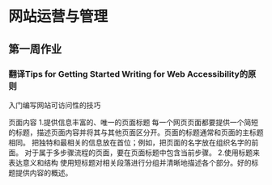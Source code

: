 # 网站运营与管理
## 第一周作业
### 翻译Tips for Getting Started Writing for Web Accessibility的原则

入门编写网站可访问性的技巧

页面内容
1.提供信息丰富的、唯一的页面标题
   每一个网页页面都要提供一个简短的标题，描述页面内容并将其与其他页面区分开。页面的标题通常和页面的主标题相同。
   把独特和最相关的信息放在首位；例如，把页面的名字放在组织名字的前面。
   对于属于多步骤流程的页面，要在页面标题中包含当前步骤。
2.使用标题来表达意义和结构
   使用短标题对相关段落进行分组并清晰地描述各个部分。好的标题提供内容的概述。
